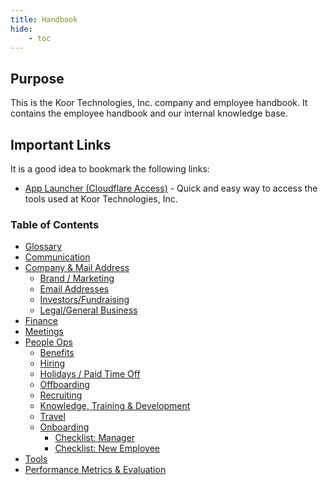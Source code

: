 ```yaml
---
title: Handbook
hide:
    - toc
---
```


## Purpose

This is the Koor Technologies, Inc. company and employee handbook. It contains the employee handbook and our internal knowledge base.

## Important Links

It is a good idea to bookmark the following links:

* [App Launcher (Cloudflare Access)](https://koorinc.cloudflareaccess.com/#/Launcher) - Quick and easy way to access the tools used at Koor Technologies, Inc.

### Table of Contents

* [Glossary](glossary.md)
* [Communication](communication.md)
* [Company & Mail Address](company/company-address-phone.md)
    * [Brand / Marketing](company/brand-marketing.md)
    * [Email Addresses](company/email-addresses.md)
    * [Investors/Fundraising](company/investors-fundraising.md)
    * [Legal/General Business](company/legal-general-business.md)
* [Finance](finance.md)
* [Meetings](meetings.md)
* [People Ops](people-ops/index.md)
    * [Benefits](people-ops/benefits.md)
    * [Hiring](people-ops/hiring.md)
    * [Holidays / Paid Time Off](people-ops/holidays-pto.md)
    * [Offboarding](people-ops/offboarding.md)
    * [Recruiting](people-ops/recruiting.md)
    * [Knowledge, Training & Development](people-ops/knowledge-training-and-development.md)
    * [Travel](people-ops/travel.md)
    * [Onboarding](people-ops/onboarding/index.md)
        * [Checklist: Manager](people-ops/onboarding/checklist-manager.md)
        * [Checklist: New Employee](people-ops/onboarding/checklist-new-employee.md)
* [Tools](tools.md)
* [Performance Metrics & Evaluation](performance-metrics-and-evaluation.md)
